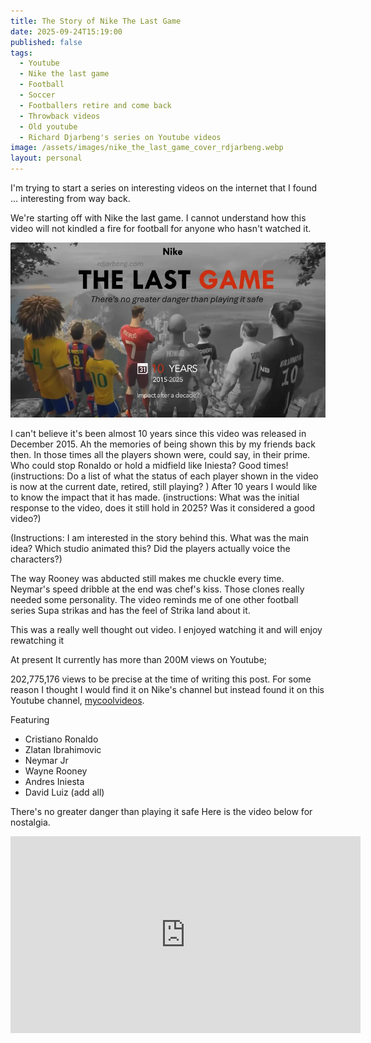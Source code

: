 ```yaml
---
title: The Story of Nike The Last Game
date: 2025-09-24T15:19:00
published: false
tags:
  - Youtube
  - Nike the last game
  - Football
  - Soccer
  - Footballers retire and come back
  - Throwback videos
  - Old youtube
  - Richard Djarbeng's series on Youtube videos
image: /assets/images/nike_the_last_game_cover_rdjarbeng.webp
layout: personal
---
```

I'm trying to start a series on interesting videos on the internet that I found ... interesting from way back. 

We're starting off with Nike the last game. I cannot understand how this video will not kindled a fire for football for anyone who hasn't watched it.

![](/assets/images/nike_the_last_game_cover_rdjarbeng.webp)

I can't believe it's been almost 10 years since this video was released in December 2015. Ah the memories of being shown this by my friends back then. In those times all the players shown were, could say, in their prime.
Who could stop Ronaldo or hold a midfield like Iniesta? Good times! (instructions: Do a list of what the status of each player shown in the video is now at the current date, retired, still playing? )
After 10 years I would like to know the impact that it has made.
(instructions: What was the initial response to the video, does it still hold in 2025? Was it considered a good video?)

(Instructions: I am interested in the story behind this. What was the main idea? Which studio animated this? Did the players actually voice the characters?)

The way Rooney was abducted still makes me chuckle every time. Neymar's speed dribble at the end was chef's kiss. Those clones really needed some personality. 
The video reminds me of one other football series Supa strikas and has the feel of Strika land about it.

This was a really well thought out video. I enjoyed watching it and will enjoy rewatching it

At present It currently has more than 200M views on Youtube; 

202,775,176  views to be precise at the time of writing this post. For some reason I thought I would find it on Nike's channel but instead found it on this Youtube channel, [mycoolvideos](https://www.youtube.com/@mycoolvideos). 

 Featuring

- Cristiano Ronaldo
- Zlatan Ibrahimovic
- Neymar Jr
- Wayne Rooney
- Andres Iniesta
- David Luiz (add all)

There's no greater danger than playing it safe
Here is the video below for nostalgia.

<iframe width="560" height="315" src="https://www.youtube.com/embed/KriBQVhsgZk?si=KeEJrTp3xxVBnVm9" title="YouTube video player" frameborder="0" allow="accelerometer; autoplay; clipboard-write; encrypted-media; gyroscope; picture-in-picture; web-share" referrerpolicy="strict-origin-when-cross-origin" allowfullscreen></iframe>
